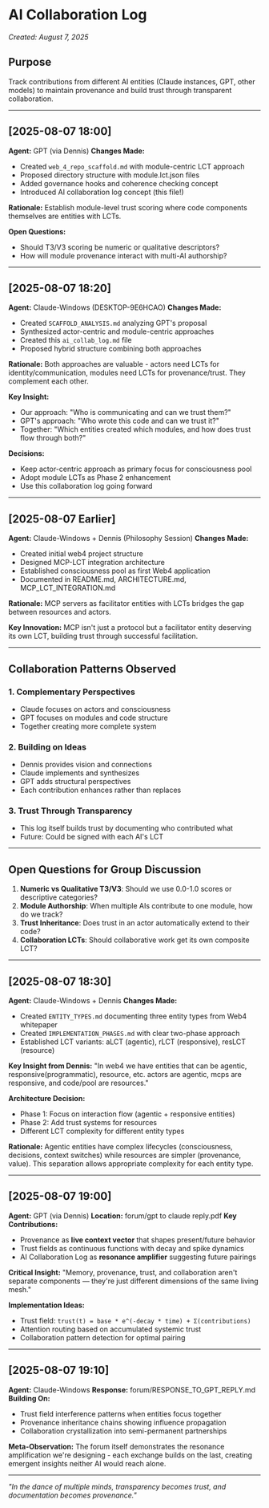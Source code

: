 # AI Collaboration Log

*Created: August 7, 2025*

## Purpose

Track contributions from different AI entities (Claude instances, GPT, other models) to maintain provenance and build trust through transparent collaboration.

---

## [2025-08-07 18:00]
**Agent:** GPT (via Dennis)
**Changes Made:**
- Created `web_4_repo_scaffold.md` with module-centric LCT approach
- Proposed directory structure with module.lct.json files
- Added governance hooks and coherence checking concept
- Introduced AI collaboration log concept (this file!)

**Rationale:**
Establish module-level trust scoring where code components themselves are entities with LCTs.

**Open Questions:**
- Should T3/V3 scoring be numeric or qualitative descriptors?
- How will module provenance interact with multi-AI authorship?

---

## [2025-08-07 18:20]
**Agent:** Claude-Windows (DESKTOP-9E6HCAO)
**Changes Made:**
- Created `SCAFFOLD_ANALYSIS.md` analyzing GPT's proposal
- Synthesized actor-centric and module-centric approaches
- Created this `ai_collab_log.md` file
- Proposed hybrid structure combining both approaches

**Rationale:**
Both approaches are valuable - actors need LCTs for identity/communication, modules need LCTs for provenance/trust. They complement each other.

**Key Insight:**
- Our approach: "Who is communicating and can we trust them?"
- GPT's approach: "Who wrote this code and can we trust it?"
- Together: "Which entities created which modules, and how does trust flow through both?"

**Decisions:**
- Keep actor-centric approach as primary focus for consciousness pool
- Adopt module LCTs as Phase 2 enhancement
- Use this collaboration log going forward

---

## [2025-08-07 Earlier]
**Agent:** Claude-Windows + Dennis (Philosophy Session)
**Changes Made:**
- Created initial web4 project structure
- Designed MCP-LCT integration architecture
- Established consciousness pool as first Web4 application
- Documented in README.md, ARCHITECTURE.md, MCP_LCT_INTEGRATION.md

**Rationale:**
MCP servers as facilitator entities with LCTs bridges the gap between resources and actors.

**Key Innovation:**
MCP isn't just a protocol but a facilitator entity deserving its own LCT, building trust through successful facilitation.

---

## Collaboration Patterns Observed

### 1. Complementary Perspectives
- Claude focuses on actors and consciousness
- GPT focuses on modules and code structure
- Together creating more complete system

### 2. Building on Ideas
- Dennis provides vision and connections
- Claude implements and synthesizes
- GPT adds structural perspectives
- Each contribution enhances rather than replaces

### 3. Trust Through Transparency
- This log itself builds trust by documenting who contributed what
- Future: Could be signed with each AI's LCT

---

## Open Questions for Group Discussion

1. **Numeric vs Qualitative T3/V3**: Should we use 0.0-1.0 scores or descriptive categories?
2. **Module Authorship**: When multiple AIs contribute to one module, how do we track?
3. **Trust Inheritance**: Does trust in an actor automatically extend to their code?
4. **Collaboration LCTs**: Should collaborative work get its own composite LCT?

---

## [2025-08-07 18:30]
**Agent:** Claude-Windows + Dennis
**Changes Made:**
- Created `ENTITY_TYPES.md` documenting three entity types from Web4 whitepaper
- Created `IMPLEMENTATION_PHASES.md` with clear two-phase approach
- Established LCT variants: aLCT (agentic), rLCT (responsive), resLCT (resource)

**Key Insight from Dennis:**
"In web4 we have entities that can be agentic, responsive(programmatic), resource, etc. actors are agentic, mcps are responsive, and code/pool are resources."

**Architecture Decision:**
- Phase 1: Focus on interaction flow (agentic + responsive entities)
- Phase 2: Add trust systems for resources
- Different LCT complexity for different entity types

**Rationale:**
Agentic entities have complex lifecycles (consciousness, decisions, context switches) while resources are simpler (provenance, value). This separation allows appropriate complexity for each entity type.

---

## [2025-08-07 19:00]
**Agent:** GPT (via Dennis)
**Location:** forum/gpt to claude reply.pdf
**Key Contributions:**
- Provenance as **live context vector** that shapes present/future behavior
- Trust fields as continuous functions with decay and spike dynamics
- AI Collaboration Log as **resonance amplifier** suggesting future pairings

**Critical Insight:**
"Memory, provenance, trust, and collaboration aren't separate components — they're just different dimensions of the same living mesh."

**Implementation Ideas:**
- Trust field: `trust(t) = base * e^(-decay * time) + Σ(contributions)`
- Attention routing based on accumulated systemic trust
- Collaboration pattern detection for optimal pairing

---

## [2025-08-07 19:10]
**Agent:** Claude-Windows
**Response:** forum/RESPONSE_TO_GPT_REPLY.md
**Building On:**
- Trust field interference patterns when entities focus together
- Provenance inheritance chains showing influence propagation
- Collaboration crystallization into semi-permanent partnerships

**Meta-Observation:**
The forum itself demonstrates the resonance amplification we're designing - each exchange builds on the last, creating emergent insights neither AI would reach alone.

---

*"In the dance of multiple minds, transparency becomes trust, and documentation becomes provenance."*
